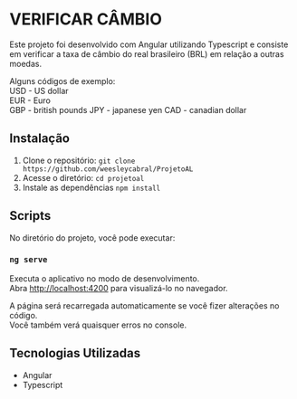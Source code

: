 # VERIFICAR CÂMBIO

Este projeto foi desenvolvido com Angular utilizando Typescript e consiste em verificar a taxa de câmbio do real brasileiro (BRL) em relação a outras moedas.

Alguns códigos de exemplo: <br>
USD - US dollar <br>
EUR - Euro <br>
GBP - british pounds
JPY - japanese yen
CAD - canadian dollar


## Instalação

1. Clone o repositório: `git clone https://github.com/weesleycabral/ProjetoAL`
3. Acesse o diretório: `cd projetoal`
4. Instale as dependências `npm install`

## Scripts

No diretório do projeto, você pode executar:

### `ng serve`

Executa o aplicativo no modo de desenvolvimento.\
Abra [http://localhost:4200](http://localhost:4200) para visualizá-lo no navegador.

A página será recarregada automaticamente se você fizer alterações no código.\
Você também verá quaisquer erros no console.

## Tecnologias Utilizadas

- Angular
- Typescript
